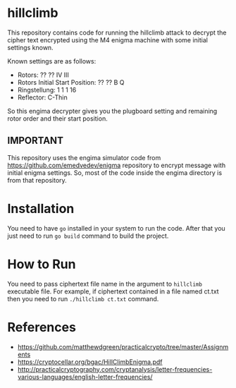 # hillclimb

This repository contains code for running the hillclimb attack to decrypt the cipher text encrypted using the M4 enigma machine with some initial settings known.

Known settings are as follows:
- Rotors: ?? ?? IV III
- Rotors Initial Start Position: ?? ?? B Q
- Ringstellung: 1 1 1 16
- Reflector: C-Thin

So this engima decrypter gives you the plugboard setting and remaining rotor order and their start position.

## IMPORTANT
This repository uses the engima simulator code from https://github.com/emedvedev/enigma repository to encrypt message with initial enigma settings. So, most of the code inside the engima directory is from that repository.

# Installation

You need to have `go` installed in your system to run the code. After that you just need to run `go build` command to build the project.

# How to Run

You need to pass ciphertext file name in the argument to `hillclimb` executable file. For example, if ciphertext contained in a file named ct.txt then you need to run `./hillclimb ct.txt` command.

# References

- https://github.com/matthewdgreen/practicalcrypto/tree/master/Assignments
- https://cryptocellar.org/bgac/HillClimbEnigma.pdf
- http://practicalcryptography.com/cryptanalysis/letter-frequencies-various-languages/english-letter-frequencies/
